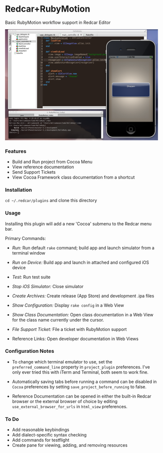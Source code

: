 Redcar+RubyMotion
=================

Basic RubyMotion workflow support in Redcar Editor

![Screenshot](https://github.com/kattrali/redcar-rubymotion/raw/master/docs/screenshot.png)

### Features

- Build and Run project from Cocoa Menu
- View reference documentation
- Send Support Tickets
- View Cocoa Framework class documentation from a shortcut

### Installation

`cd ~/.redcar/plugins` and clone this directory

### Usage

Installing this plugin will add a new 'Cocoa' submenu to the Redcar menu bar.

Primary Commands:

- *Run:* Run default `rake` command; build app and launch simulator from a terminal window

- *Run on Device:* Build app and launch in attached and configured iOS device

- *Test:* Run test suite

- *Stop iOS Simulator:* Close simulator

- *Create Archives:* Create release (App Store) and development .ipa files

- *Show Configuration:* Display `rake config` in a Web View

- *Show Class Documentation:* Open class documentation in a Web View for the class name currently under the cursor.

- *File Support Ticket:* File a ticket with RubyMotion support

- Reference Links: Open developer documentation in Web Views

### Configuration Notes

- To change which terminal emulator to use, set the `preferred_command_line` property in `project_plugin` preferences. I've only ever tried this with iTerm and Terminal, both seem to work fine.

- Automatically saving tabs before running a command can be disabled in `Cocoa` preferences by setting `save_project_before_running` to false.

- Reference Documentation can be opened in either the built-in Redcar browser or the external browser of choice by editing `use_external_browser_for_urls` in `html_view` preferences.

### To Do

- Add reasonable keybindings
- Add dialect-specific syntax checking
- Add commands for testflight
- Create pane for viewing, adding, and removing resources